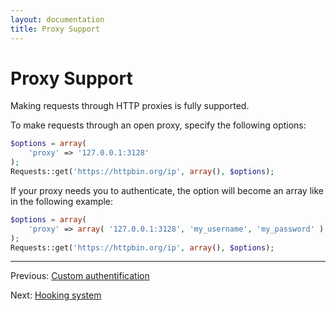 ```yaml
---
layout: documentation
title: Proxy Support
---
```


Proxy Support
=============

Making requests through HTTP proxies is fully supported.

To make requests through an open proxy, specify the following options:

```php
$options = array(
    'proxy' => '127.0.0.1:3128'
);
Requests::get('https://httpbin.org/ip', array(), $options);
```

If your proxy needs you to authenticate, the option will become an array like
in the following example:

```php
$options = array(
    'proxy' => array( '127.0.0.1:3128', 'my_username', 'my_password' )
);
Requests::get('https://httpbin.org/ip', array(), $options);
```

***

Previous: [Custom authentification](authentication-custom.html)

Next: [Hooking system](hooks.html)
